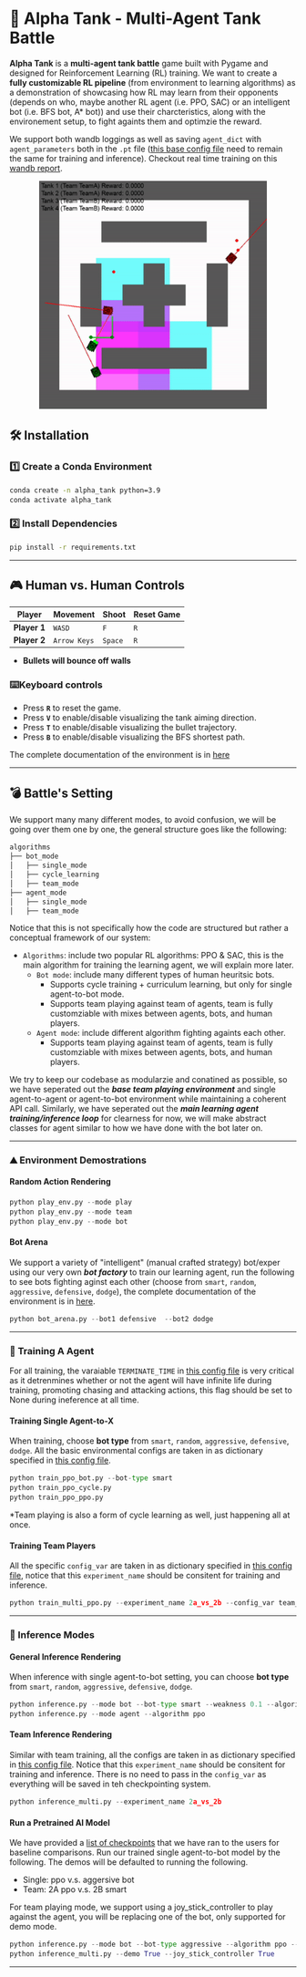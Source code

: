 # **🚀 Alpha Tank - Multi-Agent Tank Battle**
**Alpha Tank** is a **multi-agent tank battle** game built with Pygame and designed for Reinforcement Learning (RL) training. We want to create a **fully customizable RL pipeline** (from environment to learning algorithms) as a demonstration of showcasing how RL may learn from their opponents (depends on who, maybe another RL agent (i.e. PPO, SAC) or an intelligent bot (i.e. BFS bot, A* bot)) and use their charcteristics, along with the environement setup, to fight againts them and optimzie the reward.

 We support both wandb loggings as well as saving `agent_dict` with `agent_parameters` both in the `.pt` file ([this base config file](configs/config_teams.py) need to remain the same for training and inference). Checkout real time training on this [wandb report](https://wandb.ai/kaiwenbian107/multiagent-ppo-bot/reports/AlphaTank-Training--VmlldzoxMTgxNjU0MQ).

<p align="center">
  <img src="docs/assets/demo.gif" width="400"/>
</p>

## **🛠 Installation**
### **1️⃣ Create a Conda Environment**
```bash
conda create -n alpha_tank python=3.9
conda activate alpha_tank
```

### **2️⃣ Install Dependencies**
```bash
pip install -r requirements.txt
```

---

## **🎮 Human vs. Human Controls**
| **Player** | **Movement** | **Shoot** | **Reset Game** |
|-----------|------------|---------|--------------|
| **Player 1** | `WASD` | `F` | `R` |
| **Player 2** | `Arrow Keys` | `Space` | `R` |

- **Bullets will bounce off walls**

### ⌨️**Keyboard controls**
- Press **`R`** to reset the game.
- Press **`V`** to enable/disable visualizing the tank aiming direction.
- Press **`T`** to enable/disable visualizing the bullet trajectory.
- Press **`B`** to enable/disable visualizing the BFS shortest path.

The complete documentation of the environment is in [here](docs/structure.md)

---

## **💣 Battle's Setting**
We support many many different modes, to avoid confusion, we will be going over them one by one, the general structure goes like the following:

```
algorithms
├── bot_mode
│   ├── single_mode
│   ├── cycle_learning
│   ├── team_mode
├── agent_mode
│   ├── single_mode
│   ├── team_mode
```

Notice that this is not specifically how the code are structured but rather a conceptual framework of our system:
- `Algorithms`: include two popular RL algorithms: PPO & SAC, this is the main algorithm for training the learning agent, we will explain more later.
  - `Bot mode`: include many different types of human heuritsic bots.
    - Supports cycle training + curriculum learning, but only for single agent-to-bot mode.
    - Supports team playing against team of agents, team is fully customziable with mixes between agents, bots, and human players.
  - `Agent mode`: include different algorithm fighting againts each other.
    - Supports team playing against team of agents, team is fully customziable with mixes between agents, bots, and human players.

We try to keep our codebase as modularzie and conatined as possible, so we have seperated out the ***base team playing environment*** and single agent-to-agent or agent-to-bot environment while maintaining a coherent API call. Similarly, we have seperated out the ***main learning agent training/inference loop*** for clearness for now, we will make abstract classes for agent similar to how we have done with the bot later on.

---
### **⛰️ Environment Demostrations**

#### **Random Action Rendering**
```python
python play_env.py --mode play
python play_env.py --mode team
python play_env.py --mode bot
```

#### **Bot Arena**
We support a variety of "intelligent" (manual crafted strategy) bot/exper using our very own ***bot factory*** to train our learning agent, run the following to see bots fighting aginst each other (choose from `smart`, `random`, `aggressive`, `defensive`, `dodge`), the complete documentation of the environment is in [here](docs/bots.md).

```python
python bot_arena.py --bot1 defensive  --bot2 dodge
```

---

### **🚀 Training A Agent**

For all training, the varaiable `TERMINATE_TIME` in [this config file](configs/config_basic.py) is very critical as it detrenmines whether or not the agent will have infinite life during training, promoting chasing and attacking actions, this flag should be set to None during ineference at all time.

#### **Training Single Agent-to-X**
When training, choose **bot type** from `smart`, `random`, `aggressive`, `defensive`, `dodge`. All the basic environmental configs are taken in as dictionary specified in [this config file](configs/config_basic.py).

```python
python train_ppo_bot.py --bot-type smart
python train_ppo_cycle.py
python train_ppo_ppo.py
```

*Team playing is also a form of cycle learning as well, just happening all at once.

#### **Training Team Players**
All the specific `config_var` are taken in as dictionary specified in [this config file](configs/config_teams.py), notice that this `experiment_name` should be consitent for training and inference.

```python
python train_multi_ppo.py --experiment_name 2a_vs_2b --config_var team_vs_bot_configs
```

---

### **🤖 Inference Modes**

#### **General Inference Rendering**
When inference with single agent-to-bot setting, you can choose **bot type** from `smart`, `random`, `aggressive`, `defensive`, `dodge`.

```python
python inference.py --mode bot --bot-type smart --weakness 0.1 --algorithm ppo
python inference.py --mode agent --algorithm ppo 
```

#### **Team Inference Rendering**
Similar with team training, all the configs are taken in as dictionary specified in [this config file](configs/config_teams.py). Notice that this  `experiment_name` should be consitent for training and inference. There is no need to pass in the `config_var` as everything will be saved in teh checkpointing system.

```python 
python inference_multi.py --experiment_name 2a_vs_2b
```

#### **Run a Pretrained AI Model**
We have provided a [list of checkpoints](/demo_checkpoints/) that we have ran to the users for baseline comparisons. Run our trained single agent-to-bot model by the following. The demos will be defaulted to running the following.
- Single: ppo v.s. aggersive bot
- Team: 2A ppo v.s. 2B smart

For team playing mode, we  support using a joy_stick_controller to play against the agent, you will be replacing one of the bot, only supported for demo mode.

```python
python inference.py --mode bot --bot-type aggressive --algorithm ppo --demo True
python inference_multi.py --demo True --joy_stick_controller True
```
---
